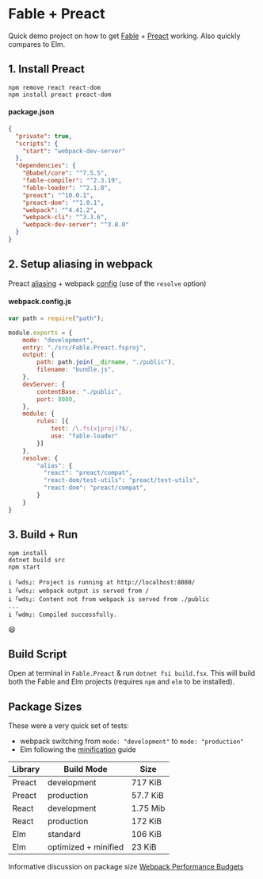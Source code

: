 # Fable + Preact

Quick demo project on how to get [Fable](https://fable.io/) + [Preact](https://preactjs.com/) working. Also quickly compares to Elm.

## 1. Install Preact

```
npm remove react react-dom
npm install preact preact-dom
```
#### package.json
```json
{
  "private": true,
  "scripts": {
    "start": "webpack-dev-server"
  },
  "dependencies": {
    "@babel/core": "^7.5.5",
    "fable-compiler": "^2.3.19",
    "fable-loader": "^2.1.8",
    "preact": "^10.0.1",
    "preact-dom": "^1.0.1",
    "webpack": "^4.41.2",
    "webpack-cli": "^3.3.6",
    "webpack-dev-server": "^3.8.0"
  }
}
```

## 2. Setup aliasing in webpack
Preact [aliasing](https://preactjs.com/guide/v10/getting-started#aliasing-in-webpack) + webpack [config](https://webpack.js.org/configuration/)  (use of the `resolve` option)
#### webpack.config.js
```js
var path = require("path");

module.exports = {
    mode: "development",
    entry: "./src/Fable.Preact.fsproj",
    output: {
        path: path.join(__dirname, "./public"),
        filename: "bundle.js",
    },
    devServer: {
        contentBase: "./public",
        port: 8080,
    },
    module: {
        rules: [{
            test: /\.fs(x|proj)?$/,
            use: "fable-loader"
        }]
    },
    resolve: {
        "alias": {
          "react": "preact/compat",
          "react-dom/test-utils": "preact/test-utils",
          "react-dom": "preact/compat",
        }
    }
}
```

## 3. Build + Run

```
npm install
dotnet build src
npm start

i ｢wds｣: Project is running at http://localhost:8080/
i ｢wds｣: webpack output is served from /
i ｢wds｣: Content not from webpack is served from ./public
...
i ｢wdm｣: Compiled successfully.
```
:satisfied:

## Build Script

Open at terminal in `Fable.Preact` & run `dotnet fsi build.fsx`. This will build both the Fable and Elm projects (requires `npm` and `elm` to be installed).

## Package Sizes

These were a very quick set of tests:
- webpack switching from `mode: "development"` to `mode: "production"`
- Elm following the [minification](https://guide.elm-lang.org/optimization/asset_size.html) guide

Library | Build Mode | Size
| --- | --- | --- |
Preact | development | 717 KiB
Preact | production | 57.7 KiB
React | development | 1.75 Mib
React | production | 172 KiB
Elm | standard | 106 KiB
Elm | optimized + minified | 23 KiB

Informative discussion on package size [Webpack Performance Budgets](https://github.com/webpack/webpack/issues/3216)